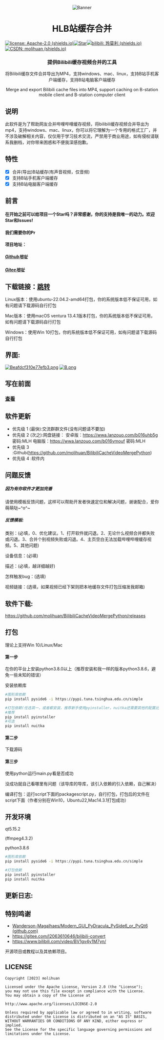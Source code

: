 

<p align="center">
<img src="https://s2.loli.net/2022/12/14/WoYwfehDNHbMzIZ.png" alt="Banner" />
</p>
<h1 align="center">HLB站缓存合并</h1>

[![license: Apache-2.0 (shields.io)](https://img.shields.io/badge/license-Apache--2.0-brightgreen)](https://github.com/molihuan/mlhfileselectorlib/blob/master/LICENSE)[![Star](https://img.shields.io/github/stars/molihuan/BilibiliCacheVideoMergePython.svg)](https://github.com/molihuan/BilibiliCacheVideoMergePython)[![bilibili: 玲莫利 (shields.io)](https://img.shields.io/badge/bilibili-玲莫利-orange)](https://space.bilibili.com/454222981)[![CSDN: molihuan (shields.io)](https://img.shields.io/badge/CSDN-molihuan-blue)](https://blog.csdn.net/molihuan)

<h3 align="center">提供Bilibili缓存视频合并的工具</h3>
<p align="center">将Bilibili缓存文件合并导出为MP4，支持windows、mac、linux，支持B站手机客户端缓存，支持B站电脑客户端缓存</p>
<p align="center">Merge and export Bilibili cache files into MP4, support caching on B-station mobile client and B-station computer client</p>


## 说明

此软件是为了帮助网友合并哔哩哔哩缓存视频，将bilibili缓存视频合并导出为mp4，支持windows、mac、linux，你可以将它理解为一个专用的格式工厂，并不涉及破解相关内容，仅仅用于学习技术交流，严禁用于商业用途，如有侵权请联系我删档，对你带来困惑和不便我深感抱歉。

## 特性

- [x] 合并(导出)B站缓存(有声音视频，仅音频)
- [x] 支持B站手机客户端缓存
- [x] 支持B站电脑客户端缓存

## 前言

#### 在开始之前可以给项目一个Star吗？非常感谢，你的支持是我唯一的动力。欢迎Star和Issues!

#### 我们需要你的Pr

#### 项目地址：
##### [Github地址](https://github.com/molihuan/BilibiliCacheVideoMergePython)
##### [Gitee地址](https://gitee.com/molihuan/BilibiliCacheVideoMergePython)

## 下载链接：[跳转](https://github.com/molihuan/BilibiliCacheVideoMergePython/releases)

Linux版本：使用ubuntu-22.04.2-amd64打包，你的系统版本低不保证可用，如有问题请下载源码自行打包

Mac版本：使用macOS ventura 13.4.1版本打包，你的系统版本低不保证可用，如有问题请下载源码自行打包

Windows：使用Win 10打包，你的系统版本低不保证可用，如有问题请下载源码自行打包

## 界面:

[![Beafdcf310e77efb3.png](https://z4a.net/images/2023/07/22/Beafdcf310e77efb3.png)](https://z4a.net/image/VBY2Pp)
[![B.png](https://z4a.net/images/2023/07/22/B.png)](https://z4a.net/image/VBYgjE)

## 写在前面

### [查看](./res/md/statement.md)

## 软件更新

- 优先级 1 (最快):交流群群文件(没有问题请不要加)
- 优先级 2 (次之):网盘链接：
安卓版：https://wwa.lanzouo.com/b016uhb5g
密码:MLH
电脑版：https://wwa.lanzouo.com/b016vmouf
密码:MLH
- 优先级 3 :Github(https://github.com/molihuan/BilibiliCacheVideoMergePython)
- 优先级 4 :软件内

## 问题反馈

##### 因为有你软件才更加完善

请使用模板反馈问题，这样可以帮助开发者快速定位和解决问题，谢谢配合，爱你萌萌哒~^o^~

##### 反馈模板:

类别：(必填，0、优化建议。1、打开软件就闪退。2、无论什么视频合并都失败或闪退。3、合并个别视频失败或闪退。4、主页空白无法加载哔哩哔哩缓存视频。5、其他问题)

设备信息：(必填)

描述：(必填，越详细越好)

怎样触发bug：(选填)

视频链接：(选填，如果视频已经下架则把本地缓存文件打包压缩发我邮箱)



## 软件下载:

https://github.com/molihuan/BilibiliCacheVideoMergePython/releases

## 打包

理论上支持Win 10/Linux/Mac

#### 第一步

在你的平台上安装python3.8.0以上（推荐安装和我一样的版本python3.8.6，避免一些未知的错误）

安装依赖库

```sh
#图形库依赖
pip install pyside6 -i https://pypi.tuna.tsinghua.edu.cn/simple

#打包依赖(任选其一，或者都安装，推荐新手使用pyinstaller。nuitka还需要其他的配置比较麻烦)
#推荐
pip install pyinstaller
#可选
pip install nuitka
```

#### 第二步

下载源码

#### 第三步

使用python运行main.py看是否成功

没成功就自己看哪里有问题（该导库的导库，该引入依赖的引入依赖，自己解决）

编译打包：运行script下面的packagescript.py，自行打包，打包后的文件在script下面（作者分别在Win10，Ubuntu22,Mac14.3.1打包成功）

## 开发环境

qt5.15.2

(ffmpeg4.3.2)

python3.8.6

```sh
#图形库依赖
pip install pyside6 -i https://pypi.tuna.tsinghua.edu.cn/simple

#打包依赖
pip install pyinstaller
pip install nuitka
```

## 更新日志:



## 特别鸣谢

- [Wanderson-Magalhaes/Modern_GUI_PyDracula_PySide6_or_PyQt6 (github.com)](https://github.com/Wanderson-Magalhaes/Modern_GUI_PyDracula_PySide6_or_PyQt6)
- https://gitee.com/l2063610646/bilibili-convert
- https://www.bilibili.com/video/BV1gv4y1M7yn/

开源项目或教程以及其依赖项目。

## LICENSE 

```
Copyright [2023] molihuan

Licensed under the Apache License, Version 2.0 (the "License");
you may not use this file except in compliance with the License.
You may obtain a copy of the License at

http://www.apache.org/licenses/LICENSE-2.0

Unless required by applicable law or agreed to in writing, software
distributed under the License is distributed on an "AS IS" BASIS,
WITHOUT WARRANTIES OR CONDITIONS OF ANY KIND, either express or implied.
See the License for the specific language governing permissions and
limitations under the License.
```



